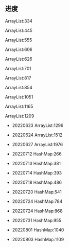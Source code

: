

## 进度
ArrayList:334

ArrayList:445

ArrayList:555

ArrayList:606

ArrayList:626

ArrayList:701

ArrayList:817

ArrayList:854

ArrayList:1051

ArrayList:1165

ArrayList:1209

+ 20220623
ArrayList:1296

+ 20220624
ArrayList:1512

+ 20220627
ArrayList:1976

+ 20220712
HashMap:266


+ 20220713
  HashMap:381

+ 20220714
  HashMap:393

+ 20220718
  HashMap:486

+ 20220720
  HashMap:541

+ 20220724
  HashMap:784

+ 20220724
  HashMap:868

+ 20220731
  HashMap:955
  
+ 20220801
  HashMap:1040

+ 20220803
  HashMap:1109

